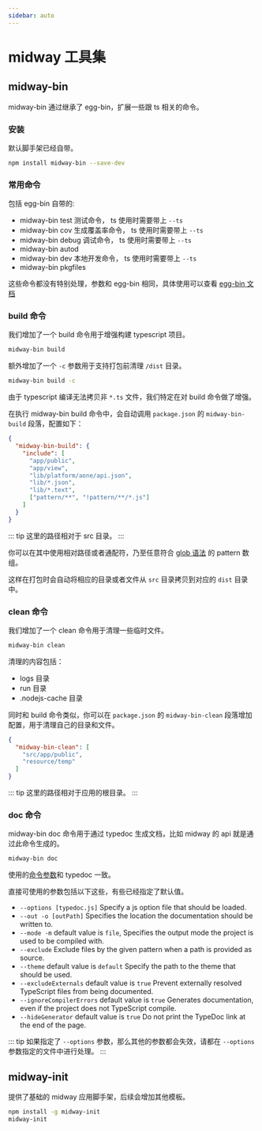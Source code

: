 ```yaml
---
sidebar: auto
---
```


# midway 工具集

## midway-bin

midway-bin 通过继承了 egg-bin，扩展一些跟 ts 相关的命令。

### 安装

默认脚手架已经自带。

```bash
npm install midway-bin --save-dev
```

### 常用命令

包括 egg-bin 自带的:

- midway-bin test 测试命令， ts 使用时需要带上 `--ts`
- midway-bin cov 生成覆盖率命令， ts 使用时需要带上 `--ts`
- midway-bin debug 调试命令， ts 使用时需要带上 `--ts`
- midway-bin autod
- midway-bin dev 本地开发命令， ts 使用时需要带上 `--ts`
- midway-bin pkgfiles

这些命令都没有特别处理，参数和 egg-bin 相同，具体使用可以查看 [egg-bin 文档](https://github.com/eggjs/egg-bin/)

### build 命令

我们增加了一个 build 命令用于增强构建 typescript 项目。

```bash
midway-bin build
```

额外增加了一个 `-c` 参数用于支持打包前清理 `/dist` 目录。

```bash
midway-bin build -c
```

由于 typescript 编译无法拷贝非 `*.ts` 文件，我们特定在对 build 命令做了增强。

在执行 midway-bin build 命令中，会自动调用 `package.json` 的 `midway-bin-build` 段落，配置如下：

```json
{
  "midway-bin-build": {
    "include": [
      "app/public",
      "app/view",
      "lib/platform/aone/api.json",
      "lib/*.json",
      "lib/*.text",
      ["pattern/**", "!pattern/**/*.js"]
    ]
  }
}
```

::: tip
这里的路径相对于 src 目录。
:::

你可以在其中使用相对路径或者通配符，乃至任意符合 [glob 语法](https://github.com/isaacs/minimatch#usage) 的 pattern 数组。

这样在打包时会自动将相应的目录或者文件从 `src` 目录拷贝到对应的 `dist` 目录中。


### clean 命令

我们增加了一个 clean 命令用于清理一些临时文件。

```bash
midway-bin clean
```

清理的内容包括：

- logs 目录
- run 目录
- .nodejs-cache 目录

同时和 build 命令类似，你可以在 `package.json` 的 `midway-bin-clean` 段落增加配置，用于清理自己的目录和文件。

```json
{
  "midway-bin-clean": [
    "src/app/public",
    "resource/temp"
  ]
}
```

::: tip
这里的路径相对于应用的根目录。
:::

### doc 命令

midway-bin doc 命令用于通过 typedoc 生成文档，比如 midway 的 api 就是通过此命令生成的。

```bash
midway-bin doc
```

使用的[命令参数](https://typedoc.org/guides/arguments/)和 typedoc 一致。

直接可使用的参数包括以下这些，有些已经指定了默认值。

- `--options [typedoc.js]` Specify a js option file that should be loaded.
- `--out -o [outPath]` Specifies the location the documentation should be written to.
- `--mode -m` default value is `file`, Specifies the output mode the project is used to be compiled with.
- `--exclude` Exclude files by the given pattern when a path is provided as source.
- `--theme` default value is `default` Specify the path to the theme that should be used.
- `--excludeExternals` default value is `true` Prevent externally resolved TypeScript files from being documented.
- `--ignoreCompilerErrors` default value is `true` Generates documentation, even if the project does not TypeScript compile.
- `--hideGenerator` default value is `true` Do not print the TypeDoc link at the end of the page.

::: tip
如果指定了 `--options` 参数，那么其他的参数都会失效，请都在 `--options` 参数指定的文件中进行处理。
:::

## midway-init

提供了基础的 midway 应用脚手架，后续会增加其他模板。

```bash
npm install -g midway-init
midway-init
```
